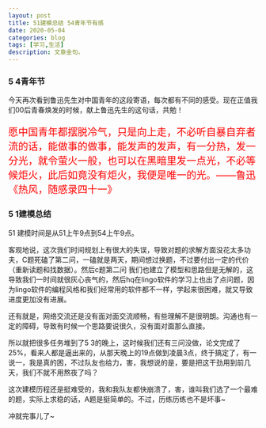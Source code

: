 ```yaml
---
layout: post
title: 51建模总结 54青年节有感 
date: 2020-05-04
categories: blog
tags: [学习,生活]
description: 文章金句。
---
```


### 5 4青年节
今天再次看到鲁迅先生对中国青年的这段寄语，每次都有不同的感受。现在正值我们00后青春焕发的时候，献上鲁迅先生的这句话，共勉！
<p style="color: red;font-size: 20px;">愿中国青年都摆脱冷气，只是向上走，不必听自暴自弃者流的话，能做事的做事，能发声的发声，有一分热，发一分光，就令萤火一般，也可以在黑暗里发一点光，不必等候炬火，此后如竟没有炬火，我便是唯一的光。——鲁迅《热风，随感录四十一》</p>

### 5 1建模总结
51 建模时间是从51上午9点到54上午9点。<br>

客观地说，这次我们时间规划上有很大的失误，导致对题的求解方面没花太多功夫，C题死磕了第二问，一磕就是两天，期间想过换题，不过要付出一定的代价（重新读题和找数据）。然后c题第二问 我们也建立了模型和思路但是无解的，这导致我们一时间就很灰心丧气的，然后hq在lingo软件的学习上也出了点问题，因为lingo软件的编程风格和我们经常用的软件都不一样，学起来很困难，就又导致进度更加没有进展。<br>

还有就是，网络交流还是没有面对面交流顺畅，有些理解不是很明朗。沟通也有一定的障碍，导致有时候一个思路要说很久，没有面对面那么直接。

所以就把很多任务堆到了5 3的晚上，这时候我们还有三问没做，论文完成了25%，看来人都是逼出来的，从那天晚上的19点做到凌晨3点，终于搞定了，有一说一，我是真的困，不过队友也给力，害，我想说的是，要是把这干劲用到前几天，我们不就不用熬夜了吗？

这次建模历程还是挺难受的，我和我队友都快崩溃了，害，谁叫我们选了一个最难的题，实际上求稳的话，A题是挺简单的。不过，历练历练也不是坏事~


冲就完事儿了~







